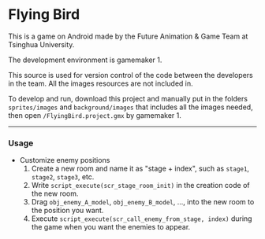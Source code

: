 # Flying Bird

This is a game on Android made by the Future Animation & Game Team at Tsinghua University.

The development environment is gamemaker 1.



This source is used for version control of the code between the developers in the team. All the images resources are not included in.



To develop and run, download this project and manually put in the folders `sprites/images` and `background/images` that includes all the images needed, then open `/FlyingBird.project.gmx` by gamemaker 1.

------

### Usage

- Customize enemy positions
  1. Create a new room and name it as "stage + index", such as `stage1`, `stage2`, `stage3`, etc.
  2. Write `script_execute(scr_stage_room_init)` in the creation code of the new room. 
  3. Drag `obj_enemy_A_model`, `obj_enemy_B_model`, ..., into the new room to the position you want.
  4. Execute `script_execute(scr_call_enemy_from_stage, index)` during the game when you want the enemies to appear.